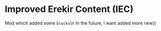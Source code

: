 # Improved Erekir Content (IEC)
Mod which added some `blocks`\n
In the future, i want added more new))